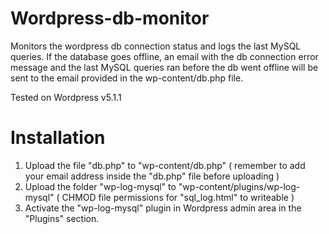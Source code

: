 # Wordpress-db-monitor
Monitors the wordpress db connection status and logs the last MySQL queries. If the database goes offline, an email with the db connection error message and the last MySQL queries ran before the db went offline will be sent to the email provided in the wp-content/db.php file.

Tested on Wordpress v5.1.1

# Installation

1) Upload the file "db.php" to "wp-content/db.php" ( remember to add your email address inside the "db.php" file before uploading )
2) Upload the folder "wp-log-mysql" to "wp-content/plugins/wp-log-mysql" ( CHMOD file permissions for "sql_log.html" to writeable )
3) Activate the "wp-log-mysql" plugin in Wordpress admin area in the "Plugins" section.
